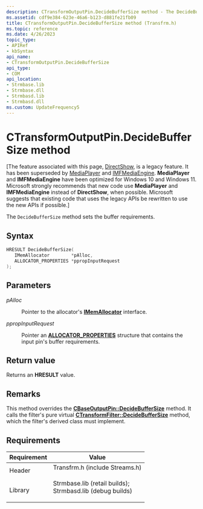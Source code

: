 ```yaml
---
description: CTransformOutputPin.DecideBufferSize method - The DecideBufferSize method sets the buffer requirements.
ms.assetid: cdf9e384-623e-46a6-b123-d881fe21fb09
title: CTransformOutputPin.DecideBufferSize method (Transfrm.h)
ms.topic: reference
ms.date: 4/26/2023
topic_type: 
- APIRef
- kbSyntax
api_name: 
- CTransformOutputPin.DecideBufferSize
api_type: 
- COM
api_location: 
- Strmbase.lib
- Strmbase.dll
- Strmbasd.lib
- Strmbasd.dll
ms.custom: UpdateFrequency5
---
```


# CTransformOutputPin.DecideBufferSize method

\[The feature associated with this page, [DirectShow](/windows/win32/directshow/directshow), is a legacy feature. It has been superseded by [MediaPlayer](/uwp/api/Windows.Media.Playback.MediaPlayer) and [IMFMediaEngine](/windows/win32/api/mfmediaengine/nn-mfmediaengine-imfmediaengine). **MediaPlayer** and **IMFMediaEngine** have been optimized for Windows 10 and Windows 11. Microsoft strongly recommends that new code use **MediaPlayer** and **IMFMediaEngine** instead of **DirectShow**, when possible. Microsoft suggests that existing code that uses the legacy APIs be rewritten to use the new APIs if possible.\]

The `DecideBufferSize` method sets the buffer requirements.

## Syntax


```C++
HRESULT DecideBufferSize(
   IMemAllocator        *pAlloc,
   ALLOCATOR_PROPERTIES *ppropInputRequest
);
```



## Parameters

<dl> <dt>

*pAlloc* 
</dt> <dd>

Pointer to the allocator's [**IMemAllocator**](/windows/desktop/api/Strmif/nn-strmif-imemallocator) interface.

</dd> <dt>

*ppropInputRequest* 
</dt> <dd>

Pointer an [**ALLOCATOR\_PROPERTIES**](/windows/win32/api/strmif/ns-strmif-allocator_properties) structure that contains the input pin's buffer requirements.

</dd> </dl>

## Return value

Returns an **HRESULT** value.

## Remarks

This method overrides the [**CBaseOutputPin::DecideBufferSize**](cbaseoutputpin-decidebuffersize.md) method. It calls the filter's pure virtual [**CTransformFilter::DecideBufferSize**](ctransformfilter-decidebuffersize.md) method, which the filter's derived class must implement.

## Requirements



| Requirement | Value |
|--------------------|--------------------------------------------------------------------------------------------------------------------------------------------------------------------------------------------|
| Header<br/>  | <dl> <dt>Transfrm.h (include Streams.h)</dt> </dl>                                                                                  |
| Library<br/> | <dl> <dt>Strmbase.lib (retail builds); </dt> <dt>Strmbasd.lib (debug builds)</dt> </dl> |



 

 




